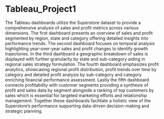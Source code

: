 # Tableau_Project1

The Tableau dashboards utilize the Superstore dataset to provide a comprehensive analysis of sales and profit metrics across various dimensions. The first dashboard presents an overview of sales and profit segmented by region, state and category offering detailed insights into performance trends. The second dashboard focuses on temporal analysis highlighting year-over-year sales and profit changes to identify growth trajectories. In the third dashboard a geographic breakdown of sales is displayed with further granularity by state and sub-category aiding in regional sales strategy formulation. The fourth dashboard emphasizes profit analytics, showcasing regional profit distribution, profit trends over time by category and detailed profit analysis by sub-category and category enriching financial performance assessment. Lastly the fifth dashboard connects profitability with customer segments providing a synthesis of profit and sales data by segment alongside a ranking of top customers by sales which is essential for targeted marketing efforts and relationship management. Together these dashboards facilitate a holistic view of the Superstore’s performance supporting data-driven decision-making and strategic planning.

